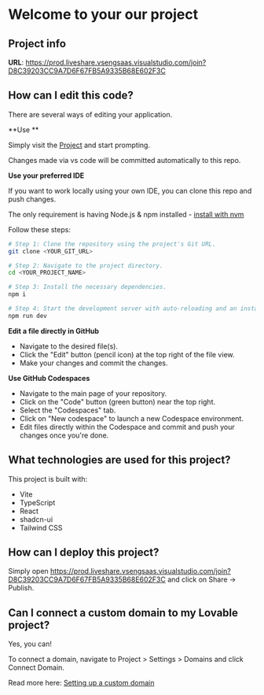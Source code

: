 # Welcome to your our project

## Project info

**URL**: https://prod.liveshare.vsengsaas.visualstudio.com/join?D8C39203CC9A7D6F67FB5A9335B68E602F3C

## How can I edit this code?

There are several ways of editing your application.

**Use **

Simply visit the [Project](https://prod.liveshare.vsengsaas.visualstudio.com/join?D8C39203CC9A7D6F67FB5A9335B68E602F3C) and start prompting.

Changes made via vs code will be committed automatically to this repo.

**Use your preferred IDE**

If you want to work locally using your own IDE, you can clone this repo and push changes. 

The only requirement is having Node.js & npm installed - [install with nvm](https://github.com/nvm-sh/nvm#installing-and-updating)

Follow these steps:

```sh
# Step 1: Clone the repository using the project's Git URL.
git clone <YOUR_GIT_URL>

# Step 2: Navigate to the project directory.
cd <YOUR_PROJECT_NAME>

# Step 3: Install the necessary dependencies.
npm i

# Step 4: Start the development server with auto-reloading and an instant preview.
npm run dev
```

**Edit a file directly in GitHub**

- Navigate to the desired file(s).
- Click the "Edit" button (pencil icon) at the top right of the file view.
- Make your changes and commit the changes.

**Use GitHub Codespaces**

- Navigate to the main page of your repository.
- Click on the "Code" button (green button) near the top right.
- Select the "Codespaces" tab.
- Click on "New codespace" to launch a new Codespace environment.
- Edit files directly within the Codespace and commit and push your changes once you're done.

## What technologies are used for this project?

This project is built with:

- Vite
- TypeScript
- React
- shadcn-ui
- Tailwind CSS

## How can I deploy this project?

Simply open https://prod.liveshare.vsengsaas.visualstudio.com/join?D8C39203CC9A7D6F67FB5A9335B68E602F3C and click on Share -> Publish.

## Can I connect a custom domain to my Lovable project?

Yes, you can!

To connect a domain, navigate to Project > Settings > Domains and click Connect Domain.

Read more here: [Setting up a custom domain](https://prod.liveshare.vsengsaas.visualstudio.com/join?D8C39203CC9A7D6F67FB5A9335B68E602F3C)
